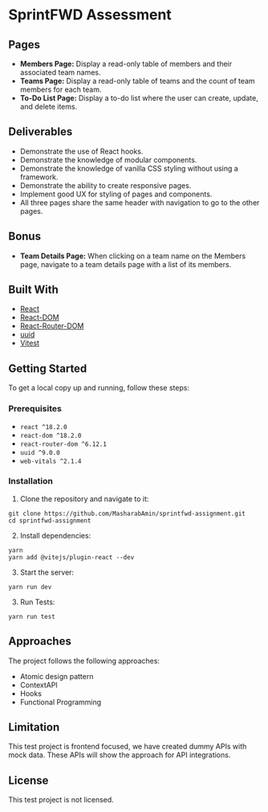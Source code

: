 # SprintFWD Assessment

## Pages

- **Members Page:** Display a read-only table of members and their associated team names.
- **Teams Page:** Display a read-only table of teams and the count of team members for each team.
- **To-Do List Page:** Display a to-do list where the user can create, update, and delete items.

## Deliverables

- Demonstrate the use of React hooks.
- Demonstrate the knowledge of modular components.
- Demonstrate the knowledge of vanilla CSS styling without using a framework.
- Demonstrate the ability to create responsive pages.
- Implement good UX for styling of pages and components.
- All three pages share the same header with navigation to go to the other pages.

## Bonus

- **Team Details Page:** When clicking on a team name on the Members page, navigate to a team details page with a list of its members.

## Built With

* [React](https://react.dev/reference/react)
* [React-DOM](https://react.dev/reference/react-dom)
* [React-Router-DOM](https://yarnpkg.com/package/react-router-dom)
* [uuid](https://yarnpkg.com/package/uuid)
* [Vitest](https://vitest.dev/)

## Getting Started

To get a local copy up and running, follow these steps:

### Prerequisites

- `react ^18.2.0`
- `react-dom ^18.2.0`
- `react-router-dom ^6.12.1`
- `uuid ^9.0.0`
- `web-vitals ^2.1.4`

### Installation

1. Clone the repository and navigate to it:
  ```shell
  git clone https://github.com/MasharabAmin/sprintfwd-assignment.git
  cd sprintfwd-assignment
  ```
2. Install dependencies:
  ```shell
  yarn
  yarn add @vitejs/plugin-react --dev
  ```
3. Start the server:
  ```shell
  yarn run dev
  ```
3. Run Tests:
  ```shell
  yarn run test
  ```

## Approaches

The project follows the following approaches:

- Atomic design pattern
- ContextAPI
- Hooks
- Functional Programming

## Limitation

This test project is frontend focused, we have created dummy APIs with mock data. These APIs will show the approach for API integrations.

## License

This test project is not licensed.